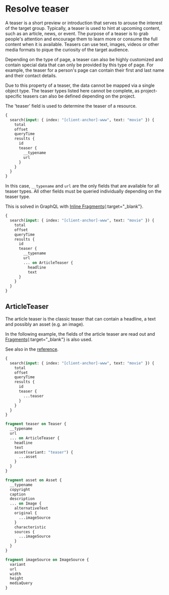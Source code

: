 # Resolve teaser

A teaser is a short preview or introduction that serves to arouse the interest of the target group. Typically, a teaser is used to hint at upcoming content, such as an article, news, or event. The purpose of a teaser is to grab people's attention and encourage them to learn more or consume the full content when it is available. Teasers can use text, images, videos or other media formats to pique the curiosity of the target audience.

Depending on the type of page, a teaser can also be highly customized and contain special data that can only be provided by this type of page. For example, the teaser for a person's page can contain their first and last name and their contact details.

Due to this property of a teaser, the data cannot be mapped via a single object type. The teaser types listed here cannot be complete, as project-specific teasers can also be defined depending on the project.

The 'teaser' field is used to determine the teaser of a resource.

```graphql
{
  search(input: { index: "[client-anchor]-www", text: "movie" }) {
    total
    offset
    queryTime
    results {
      id
      teaser {
        __typename
        url
      }
    }
  }
}
```

In this case, `__typename` and `url` are the only fields that are available for all teaser types. All other fields must be queried individually depending on the teaser type.

This is solved in GraphQL with [Inline Fragments](https://graphql.org/learn/queries/#inline-fragments){:target="\_blank"}.

```graphql
{
  search(input: { index: "[client-anchor]-www", text: "movie" }) {
    total
    offset
    queryTime
    results {
      id
      teaser {
        __typename
        url
        ... on ArticleTeaser {
          headline
          text
      }
    }
  }
}
```

## ArticleTeaser

The article teaser is the classic teaser that can contain a headline, a text and possibly an asset (e.g. an image).

In the following example, the fields of the article teaser are read out and [Fragments](https://graphql.org/learn/queries/#fragments){:target="\_blank"} is also used.

See also in the [reference](../reference.md#articleteaser).

```graphql
{
  search(input: { index: "[client-anchor]-www", text: "movie" }) {
    total
    offset
    queryTime
    results {
      id
      teaser {
        ...teaser
      }
    }
  }
}

fragment teaser on Teaser {
  __typename
  url
  ... on ArticleTeaser {
    headline
    text
    asset(variant: "teaser") {
      ...asset
    }
  }
}

fragment asset on Asset {
  __typename
  copyright
  caption
  description
  ... on Image {
    alternativeText
    original {
      ...imageSource
    }
    characteristic
    sources {
      ...imageSource
    }
  }
}

fragment imageSource on ImageSource {
  variant
  url
  width
  height
  mediaQuery
}
```

